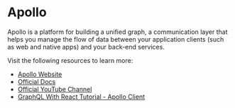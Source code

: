 # Apollo

Apollo is a platform for building a unified graph, a communication layer that helps you manage the flow of data between your application clients (such as web and native apps) and your back-end services.

Visit the following resources to learn more:

- [Apollo Website](https://www.apollographql.com)
- [Official Docs](https://www.apollographql.com/docs/)
- [Official YouTube Channel](https://www.youtube.com/c/ApolloGraphQL/)
- [GraphQL With React Tutorial - Apollo Client](https://www.youtube.com/watch?v=YyUWW04HwKY)
